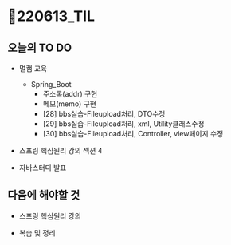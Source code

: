 # 📝220613_TIL

## 오늘의 TO DO

- 멀캠 교육

  - Spring_Boot
    - 주소록(addr) 구현
    - 메모(memo) 구현
    - [28] bbs실습-Fileupload처리, DTO수정
    - [29] bbs실습-Fileupload처리, xml, Utility클래스수정
    - [30] bbs실습-Fileupload처리, Controller, view페이지 수정

- 스프링 핵심원리 강의 섹션 4

- 자바스터디 발표

  

## 다음에 해야할 것

- 스프링 핵심원리 강의

- 복습 및 정리

  
